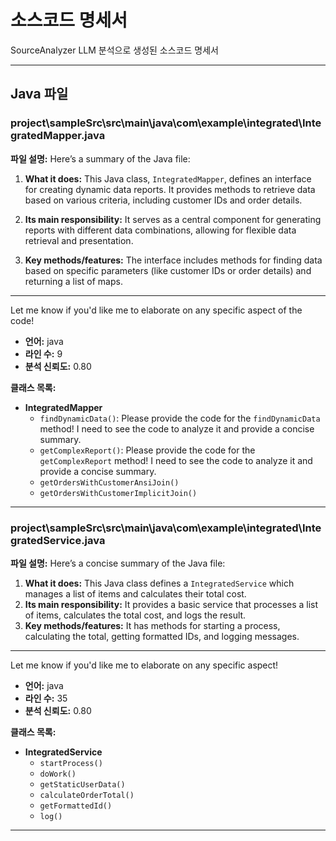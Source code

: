 # 소스코드 명세서

SourceAnalyzer LLM 분석으로 생성된 소스코드 명세서

---

## Java 파일

### project\sampleSrc\src\main\java\com\example\integrated\IntegratedMapper.java

**파일 설명:** Here’s a summary of the Java file:

1. **What it does:** This Java class, `IntegratedMapper`, defines an interface for creating dynamic data reports. It provides methods to retrieve data based on various criteria, including customer IDs and order details.

2. **Its main responsibility:** It serves as a central component for generating reports with different data combinations, allowing for flexible data retrieval and presentation.

3. **Key methods/features:** The interface includes methods for finding data based on specific parameters (like customer IDs or order details) and returning a list of maps.

---

Let me know if you'd like me to elaborate on any specific aspect of the code!

- **언어:** java
- **라인 수:** 9
- **분석 신뢰도:** 0.80

**클래스 목록:**
- **IntegratedMapper**
  - `findDynamicData()`: Please provide the code for the `findDynamicData` method! I need to see the code to analyze it and provide a concise summary.
  - `getComplexReport()`: Please provide the code for the `getComplexReport` method! I need to see the code to analyze it and provide a concise summary.
  - `getOrdersWithCustomerAnsiJoin()`
  - `getOrdersWithCustomerImplicitJoin()`

---

### project\sampleSrc\src\main\java\com\example\integrated\IntegratedService.java

**파일 설명:** Here’s a concise summary of the Java file:

1. **What it does:** This Java class defines a `IntegratedService` which manages a list of items and calculates their total cost.
2. **Its main responsibility:** It provides a basic service that processes a list of items, calculates the total cost, and logs the result.
3. **Key methods/features:** It has methods for starting a process, calculating the total, getting formatted IDs, and logging messages.

---

Let me know if you'd like me to elaborate on any specific aspect!

- **언어:** java
- **라인 수:** 35
- **분석 신뢰도:** 0.80

**클래스 목록:**
- **IntegratedService**
  - `startProcess()`
  - `doWork()`
  - `getStaticUserData()`
  - `calculateOrderTotal()`
  - `getFormattedId()`
  - `log()`

---
